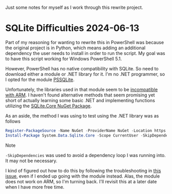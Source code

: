 Just some notes for myself as I work through this rewrite project.

# SQLite Difficulties 2024-06-13
Part of my reasoning for wanting to rewrite this in PowerShell was because the original project is in Python, which means adding an additional dependency the user needs to install in order to run the script. My goal was to have this script working for Windows PowerShell 5.1.

However, PowerShell has no native compatibility with SQLite. So need to download either a module or .NET library for it. I'm no .NET programmer, so I opted for the module [PSSQLite](https://github.com/RamblingCookieMonster/PSSQLite).

Unfortunately, the libraries used in that module seem to be [incompatible with ARM](https://github.com/RamblingCookieMonster/PSSQLite/issues/32). I haven't found alternative methods that seem promising yet short of actually learning some basic .NET and implementing functions utilizing the [SQLite.Core NuGet Package](https://www.nuget.org/packages/System.Data.SQLite.Core).

As an aside, the method I was using to test using the .NET library was as follows

```powershell
Register-PackageSource -Name NuGet -ProviderName NuGet -Location https://www.nuget.org/api/v2
Install-Package System.Data.Sqlite.Core -Scope CurrentUser -SkipDependencies
```

> [!NOTE]
> `-SkipDependencies` was used to avoid a dependency loop I was running into. It may not be necessary.

I kind of figured out how to do this by following the troubleshooting in [this issue](https://github.com/PowerShell/PowerShell/issues/6050), even if I ended up going with the module instead. Alas, the module does not work on ARM, so I'm turning back. I'll revisit this at a later date when I have more free time.
